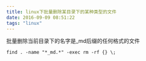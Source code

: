 ```yaml
---
title: linux下批量删除某目录下的某种类型的文件
date: 2016-09-09 08:51:22
tags: "linux"
---
```


批量删除当前目录下的名字是_md后缀的任何格式的文件	

	find . -name "*_md.*" -exec rm -rf {} \;

